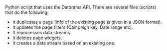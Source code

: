 Python script that uses the Datorama API.
There are several files (scripts) that do the following:

- It duplicates a page (info of the existing page is given in a JSON format). 
- It updates the page filters (Campaign key, Date range etc).
- It reprocesses data streams.
- It deletes page widgets.
- It creates a data stream based on an existing one.
 
